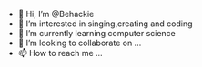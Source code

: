 - 👋 Hi, I’m @Behackie
- 👀 I’m interested in singing,creating and coding
- 🌱 I’m currently learning computer science
- 💞️ I’m looking to collaborate on ...
- 📫 How to reach me ...

<!---
Behackie/Behackie is a ✨ special ✨ repository because its `README.md` (this file) appears on your GitHub profile.
You can click the Preview link to take a look at your changes.
--->
